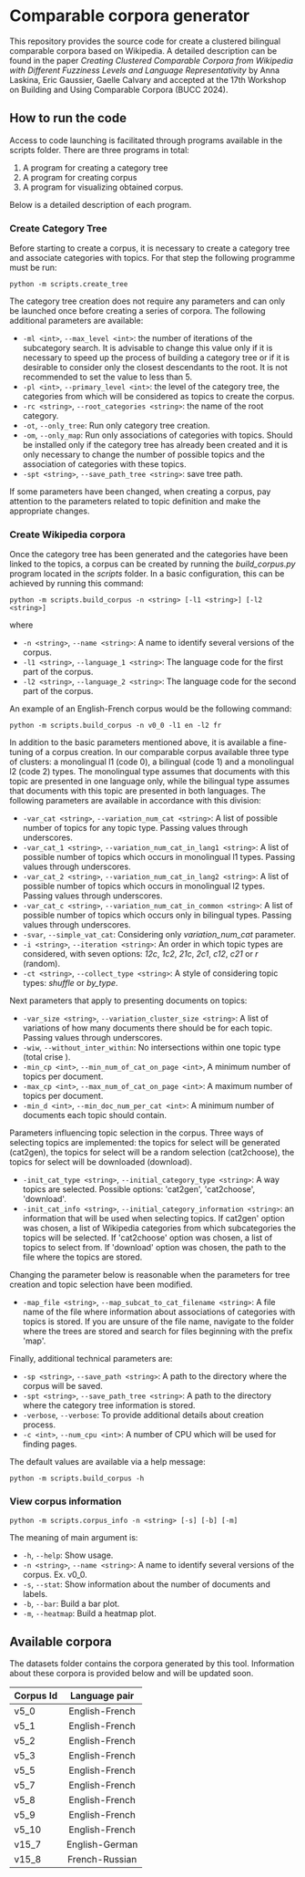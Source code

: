# Comparable corpora generator
This repository provides the source code for create a clustered bilingual comparable corpora based on Wikipedia.
A detailed description can be found in the paper _Creating Clustered Comparable Corpora from Wikipedia with Different Fuzziness Levels and Language Representativity_ by Anna Laskina, Eric Gaussier, Gaelle Calvary and accepted at the 17th Workshop on Building and Using Comparable Corpora (BUCC 2024).

## __How to run the code__
Access to code launching is facilitated through programs available in the scripts folder. There are three programs in total:
1. A program for creating a category tree
2. A program for creating corpus
3. A program for visualizing obtained corpus.

Below is a detailed description of each program.

### __Create Category Tree__

Before starting to create a corpus, it is necessary to create a category tree and associate categories with topics.
For that step the following programme must be run:

    python -m scripts.create_tree

The category tree creation does not require any parameters and can only be launched once before creating a series of corpora. 
The following additional parameters are available:
* ``-ml <int>``, ``--max_level <int>``: the number of iterations of the subcategory search. It is advisable to change
this value only if it is necessary to speed up the process of building a category tree or if it is desirable to 
consider only the closest descendants to the root. It is not recommended to set the value to less than 5.
* ``-pl <int>``, ``--primary_level <int>``: the level of the category tree, the categories from which will be 
considered as topics to create the corpus.
* ``-rc <string>``, ``--root_categories <string>``: the name of the root category.
* ``-ot``, ``--only_tree``: Run only category tree creation.
* ``-om``, ``--only_map``: Run only associations of categories with topics. Should be installed only if the category
tree has already been created and it is only necessary to change the number of possible topics and the association of 
categories with these topics.
* ``-spt <string>``, ``--save_path_tree <string>``: save tree path.

If some parameters have been changed, when creating a corpus, pay attention to the parameters related to topic 
definition and make the appropriate changes.

### __Create Wikipedia corpora__

Once the  category tree has been generated and the categories have been linked to the topics, a corpus can be created 
by running the _build_corpus.py_ program located in the _scripts_ folder. In a basic configuration, 
this can be achieved by running this command:
    
    python -m scripts.build_corpus -n <string> [-l1 <string>] [-l2 <string>] 

where
* ``-n <string>``, ``--name <string>``: A name to identify several versions of the corpus.
* ``-l1 <string>``, ``--language_1 <string>``: The language code for the first part of the corpus.
* ``-l2 <string>``, ``--language_2 <string>``: The language code for the second part of the corpus.

An example of an English-French corpus would be the following command:

    python -m scripts.build_corpus -n v0_0 -l1 en -l2 fr

In addition to the basic parameters mentioned above, it is available a fine-tuning of a corpus creation. 
In our comparable corpus available three type of clusters: a monolingual l1 (code 0), a bilingual (code 1) and 
a monolingual l2 (code 2) types. The monolingual type assumes that documents with this topic are presented in one 
language only, while the bilingual type assumes that  documents with this topic are presented in both languages. 
The following parameters are available in accordance with this division:

* ``-var_cat <string>``, ``--variation_num_cat <string>``: A list of possible number of topics for any topic type.
Passing values through underscores.
* ``-var_cat_1 <string>``, ``--variation_num_cat_in_lang1 <string>``: A list of possible number of topics which occurs
in monolingual l1 types. Passing values through underscores.
* ``-var_cat_2 <string>``, ``--variation_num_cat_in_lang2 <string>``: A list of possible number of topics which occurs
in monolingual l2 types. Passing values through underscores.
* ``-var_cat_c <string>``, ``--variation_num_cat_in_common <string>``: A list of possible number of topics which occurs 
only in bilingual types. Passing values through underscores.
* ``-svar``, ``--simple_vat_cat``: Considering only _variation_num_cat_ parameter.
* ``-i <string>``, ``--iteration <string>``: An order in which topic types are considered, with seven options:
_12с_, _1с2_, _21c_, _2c1_, _c12_, _c21_ or _r_ (random).
* ``-ct <string>``, ``--collect_type <string>``: A style of considering topic types: _shuffle_ or _by_type_.

Next parameters that apply to presenting documents on topics:

* ``-var_size <string>``, ``--variation_cluster_size <string>``: A list of variations of how many documents there should
be for each topic. Passing values through underscores.
* ``-wiw``, ``--without_inter_within``: No intersections within one topic type (total crise ). 
* ``-min_cp <int>``, ``--min_num_of_cat_on_page <int>``, A minimum number of topics per document.
* ``-max_cp <int>``, ``--max_num_of_cat_on_page <int>``: A maximum number of topics per document.
* ``-min_d <int>``, ``--min_doc_num_per_cat <int>``: A minimum number of documents each topic should contain.


Parameters influencing topic selection in the corpus. 
Three ways of selecting topics are implemented:
the topics for select will be generated (cat2gen), 
the topics for select will be a random selection (cat2choose),
the topics for select will be downloaded (download).

* ``-init_cat_type <string>``, ``--initial_category_type <string>``: A way topics are selected. 
Possible options: 'cat2gen', 'cat2choose', 'download'.
* ``-init_cat_info <string>``, ``--initial_category_information <string>``: 
an information that will be used when selecting topics.
If cat2gen' option was chosen, a list of Wikipedia categories from which subcategories the topics will be selected.
If 'cat2choose' option was chosen, a list of topics to select from. 
If 'download' option was chosen, the path to the file where the topics are stored.

Changing the parameter below is reasonable when the parameters for tree creation and topic selection have been modified.

* ``-map_file <string>``, ``--map_subcat_to_cat_filename <string>``: 
A file name of the file where information about associations of categories with topics is stored. If you are unsure of the file name, navigate to the folder where the trees are stored and search for files beginning with the prefix 'map'.

Finally, additional technical parameters are:
* ``-sp <string>``, ``--save_path <string>``: A path to the directory where the corpus will be saved.
* ``-spt <string>``, ``--save_path_tree <string>``: A path to the directory where the category tree information is stored.
* ``-verbose``, ``--verbose``: To provide additional details about creation process.
* ``-c <int>``, ``--num_cpu <int>``: A number of CPU which will be used for finding pages.

The default values are available via a help message:

    python -m scripts.build_corpus -h

### __View corpus information__

    python -m scripts.corpus_info -n <string> [-s] [-b] [-m] 

The meaning of main argument is:
* ``-h``, ``--help``: Show usage.
* ``-n <string>``, ``--name <string>``: A name to identify several versions of the corpus. Ex. v0_0.
* ``-s``, ``--stat``: Show information about the number of documents and labels.
* ``-b``, ``--bar``: Build a bar plot.
* ``-m``, ``--heatmap``: Build a heatmap plot.

## __Available corpora__
The datasets folder contains the corpora generated by this tool. 
Information about these corpora is provided below and will be updated soon.

| Corpus Id | Language pair  | 
|:----------|:--------------:|
| v5_0      | English-French | 
| v5_1      | English-French | 
| v5_2      | English-French | 
| v5_3      | English-French | 
| v5_5      | English-French | 
| v5_7      | English-French | 
| v5_8      | English-French | 
| v5_9      | English-French | 
| v5_10     | English-French |
| v15_7     | English-German |  
| v15_8     | French-Russian |  